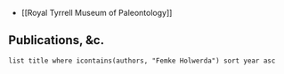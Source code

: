 - [[Royal Tyrrell Museum of Paleontology]]
## Publications, &c.
```dataview
list title where icontains(authors, "Femke Holwerda") sort year asc
```